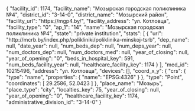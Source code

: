 {
    "facility_id": 1174,
    "facility_name": "Мозырская городская поликлиника №4",
    "district_id": "3-14-0",
    "district_name": "Мозырский район",
    "facility_url": "https:\/\/mgp4.by\/",
    "facility_address": "ул. Котловца",
    "facility_type": "0",
    "ap_1": "14",
    "name": "Мозырская городская поликлиника №4",
    "state": "private institution",
    "stats": [
        {
            "url": "http:\/\/mcrb.by\/index.php\/polikliniki\/poliklinika-minskoj-tsrb",
            "dep_name": null,
            "date_year": null,
            "num_beds_dep": null,
            "num_deps_year": null,
            "num_doctors_dep": null,
            "num_doctors_med": null,
            "year_of_closing": null,
            "year_of_opening": "0",
            "beds_in_hospital_key": 591,
            "num_beds_facility_year": null,
            "healthcare_facility_key": 1174
        }
    ],
    "med_id": 10215496,
    "address": "ул. Котловца",
    "devices": [],
    "coord_x_y": {
        "crs": {
            "type": "name",
            "properties": {
                "name": "EPSG:4326"
            }
        },
        "type": "Point",
        "coordinates": [
            29.2586,
            52.0423
        ]
    },
    "place_name": "Мозырь",
    "place_type": "city",
    "localties_key": 75,
    "year_of_closing": null,
    "year_of_opening": "0",
    "healthcare_facility_key": 1174,
    "administrative_division_id": "3-14-0"
}